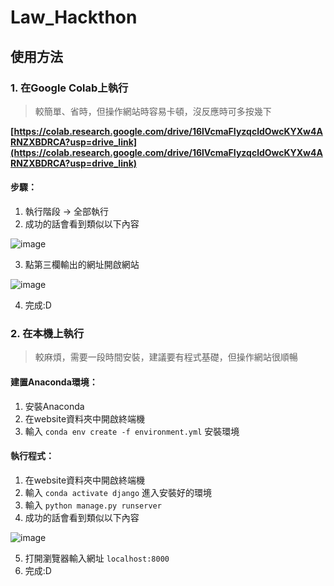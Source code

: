 # Law_Hackthon
## 使用方法
### 1. 在Google Colab上執行
> 較簡單、省時，但操作網站時容易卡頓，沒反應時可多按幾下

**[https://colab.research.google.com/drive/16lVcmaFIyzqcldOwcKYXw4ARNZXBDRCA?usp=drive_link](https://colab.research.google.com/drive/16lVcmaFIyzqcldOwcKYXw4ARNZXBDRCA?usp=drive_link)**

#### 步驟：
1. 執行階段 -> 全部執行
2. 成功的話會看到類似以下內容

![image](https://github.com/weiling920131/Law_Hackthon/assets/86657062/5ca571f1-e755-4ec2-aee6-54bcff83bc71)

3. 點第三欄輸出的網址開啟網站

![image](https://github.com/weiling920131/Law_Hackthon/assets/86657062/01423d64-e0a0-499b-bae3-dd881605c715)

4. 完成:D

### 2. 在本機上執行
> 較麻煩，需要一段時間安裝，建議要有程式基礎，但操作網站很順暢
#### 建置Anaconda環境：
1. 安裝Anaconda
2. 在website資料夾中開啟終端機
3. 輸入 `conda env create -f environment.yml` 安裝環境

#### 執行程式：
1. 在website資料夾中開啟終端機
2. 輸入 `conda activate django` 進入安裝好的環境
3. 輸入 `python manage.py runserver`
4. 成功的話會看到類似以下內容

![image](https://github.com/weiling920131/Law_Hackthon/assets/86657062/446f6661-2cd6-4d0d-8ba8-db7b64e5f6d4)
 
5. 打開瀏覽器輸入網址 `localhost:8000`
6. 完成:D
